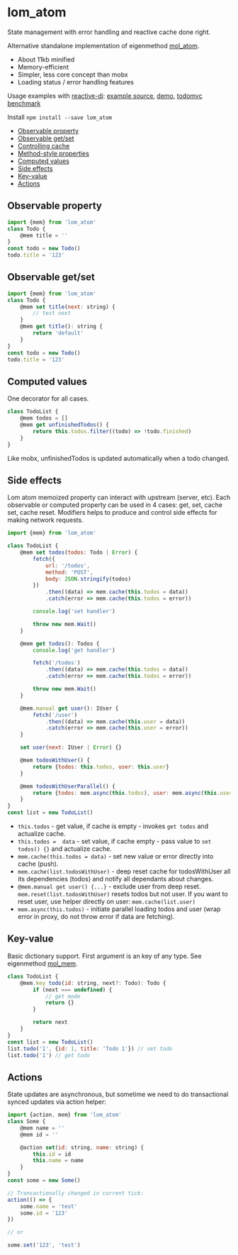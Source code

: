 # lom_atom

State management with error handling and reactive cache done right.

Alternative standalone implementation of eigenmethod [mol_atom](https://github.com/eigenmethod/mol/tree/master/atom).

* About 11kb minified
* Memory-efficient
* Simpler, less core concept than mobx
* Loading status / error handling features

Usage examples with [reactive-di](https://github.com/zerkalica/reactive-di): [example source](https://github.com/zerkalica/rdi-examples), [demo](http://zerkalica.github.io/rdi-examples/), [todomvc benchmark](http://mol.js.org/app/bench/#bench=https%3A%2F%2Fzerkalica.github.io%2Ftodomvc%2Fbenchmark%2F/sample=preact-lom-rdi~preact-raw~preact-mobx)

Install ``` npm install --save lom_atom ```

<!-- TOC depthFrom:2 depthTo:6 withLinks:1 updateOnSave:1 orderedList:0 -->

- [Observable property](#observable-property)
- [Observable get/set](#observable-getset)
- [Controlling cache](#controlling-cache)
- [Method-style properties](#method-style-properties)
- [Computed values](#computed-values)
- [Side effects](#side-effects)
- [Key-value](#key-value)
- [Actions](#actions)

<!-- /TOC -->

## Observable property

```js
import {mem} from 'lom_atom'
class Todo {
    @mem title = ''
}
const todo = new Todo()
todo.title = '123'
```

## Observable get/set

```js
import {mem} from 'lom_atom'
class Todo {
    @mem set title(next: string) {
        // test next
    }
    @mem get title(): string {
        return 'default'
    }
}
const todo = new Todo()
todo.title = '123'
```

## Computed values

One decorator for all cases.

```js
class TodoList {
    @mem todos = []
    @mem get unfinishedTodos() {
        return this.todos.filter((todo) => !todo.finished)
    }
}
```

Like mobx, unfinishedTodos is updated automatically when a todo changed.

## Side effects

Lom atom memoized property can interact with upstream (server, etc). Each observable or computed property can be used in 4 cases: get, set, cache set, cache reset. Modifiers helps to produce and control side effects for making network requests.


```js
import {mem} from 'lom_atom'

class TodoList {
    @mem set todos(todos: Todo | Error) {
        fetch({
            url: '/todos',
            method: 'POST',
            body: JSON.stringify(todos)
        })
            .then((data) => mem.cache(this.todos = data))
            .catch(error => mem.cache(this.todos = error))

        console.log('set handler')

        throw new mem.Wait()
    }

    @mem get todos(): Todos {
        console.log('get handler')

        fetch('/todos')
            .then((data) => mem.cache(this.todos = data))
            .catch(error => mem.cache(this.todos = error))

        throw new mem.Wait()
    }

    @mem.manual get user(): IUser {
        fetch('/user')
            .then((data) => mem.cache(this.user = data))
            .catch(error => mem.cache(this.user = error))
    }

    set user(next: IUser | Error) {}

    @mem todosWithUser() {
        return {todos: this.todos, user: this.user}
    }

    @mem todosWithUserParallel() {
        return {todos: mem.async(this.todos), user: mem.async(this.user)}
    }
}
const list = new TodoList()
```

* ``` this.todos ``` - get value, if cache is empty - invokes ``` get todos ``` and actualize cache.
* ``` this.todos =  data ``` - set value, if cache empty - pass value to ``` set todos() {} ``` and actualize cache.
* ``` mem.cache(this.todos = data) ``` - set new value or error directly into cache (push).
* ``` mem.cache(list.todosWithUser) ``` - deep reset cache for todosWithUser all its dependencies (todos) and notify all dependants about changes.
* ``` @mem.manual get user() {...} ``` - exclude user from deep reset. ``` mem.reset(list.todosWithUser) ``` resets todos but not user. If you want to reset user, use helper directly on user: ``` mem.cache(list.user) ```
* ``` mem.async(this.todos) ``` - initiate parallel loading todos and user (wrap error in proxy, do not throw error if data are fetching).

## Key-value

Basic dictionary support. First argument is an key of any type. See eigenmethod [mol_mem](https://github.com/eigenmethod/mol/tree/master/mem).

```js
class TodoList {
    @mem.key todo(id: string, next?: Todo): Todo {
        if (next === undefined) {
            // get mode
            return {}
        }

        return next
    }
}
const list = new TodoList()
list.todo('1', {id: 1, title: 'Todo 1'}) // set todo
list.todo('1') // get todo
```

## Actions

State updates are asynchronous, but sometime we need to do transactional synced updates via action helper:

```js
import {action, mem} from 'lom_atom'
class Some {
    @mem name = ''
    @mem id = ''

    @action set(id: string, name: string) {
        this.id = id
        this.name = name
    }
}
const some = new Some()

// Transactionally changed in current tick:
action(() => {
    some.name = 'test'
    some.id = '123'
})

// or

some.set('123', 'test')
```
